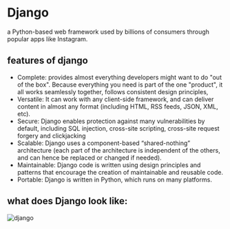# Django
a Python-based web framework used by billions of consumers through popular apps like Instagram.

## features of django
- Complete:  provides almost everything developers might want to do "out of the box". Because everything you need is part of the one "product", it all works seamlessly together, follows consistent design principles,
- Versatile: It can work with any client-side framework, and can deliver content in almost any format (including HTML, RSS feeds, JSON, XML, etc). 
- Secure: Django enables protection against many vulnerabilities by default, including SQL injection, cross-site scripting, cross-site request forgery and clickjacking 
- Scalable: Django uses a component-based “shared-nothing” architecture (each part of the architecture is independent of the others, and can hence be replaced or changed if needed).
- Maintainable: Django code is written using design principles and patterns that encourage the creation of maintainable and reusable code.
- Portable: Django is written in Python, which runs on many platforms.

## what does Django look like:
![django](https://developer.mozilla.org/en-US/docs/Learn/Server-side/Django/Introduction/basic-django.png)
